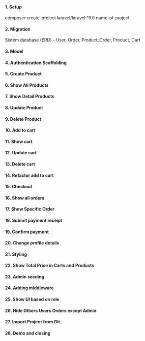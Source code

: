 #### 1. Setup
composer create-project laravel/laravel:^9.0 name-of-project
#### 2. Migration
Sistem database (ERD) - User, Order, Product_Order, Product, Cart
#### 3. Model
#### 4. Authentication Scaffolding
#### 5. Create Product
#### 6. Show All Products
#### 7. Show Detail Products
#### 8. Update Product
#### 9. Delete Product
#### 10. Add to cart
#### 11. Show cart
#### 12. Update cart
#### 13. Delete cart
#### 14. Refactor add to cart
#### 15. Checkout
#### 16. Show all orders
#### 17. Show Specific Order
#### 18. Submit payment receipt
#### 19. Confirm payment
#### 20. Change profile details
#### 21. Styling
#### 22. Show Total Price in Carts and Products
#### 23. Admin seeding
#### 24. Adding middleware
#### 25. Show UI based on role
#### 26. Hide Others Users Orders except Admin
#### 27. Import Project from Git
#### 28. Demo and closing